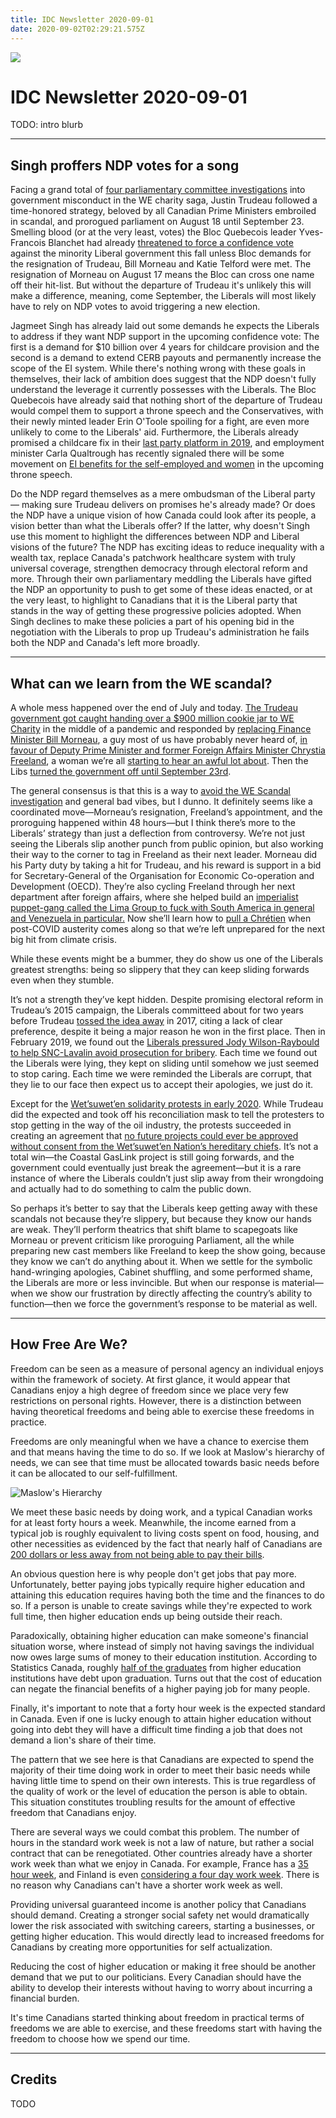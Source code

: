 ```yaml
---
title: IDC Newsletter 2020-09-01
date: 2020-09-02T02:29:21.575Z
---
```

![](/images/uploads/idc-logo.png)

# IDC Newsletter 2020-09-01

TODO: intro blurb

- - -

## Singh proffers NDP votes for a song

Facing a grand total of [four parliamentary committee investigations](https://globalnews.ca/news/7283553/justin-trudeau-prorogation-coronavirus/) into government misconduct in the WE charity saga, Justin Trudeau followed a time-honored strategy, beloved by all Canadian Prime Ministers embroiled in scandal, and prorogued parliament on August 18 until September 23. Smelling blood (or at the very least, votes) the Bloc Quebecois leader Yves-Francois Blanchet had already [threatened to force a confidence vote](https://nationalpost.com/news/politics/senate-meets-to-vote-on-bill-on-wage-subsidy-disability-payments-for-covid-19) against the minority Liberal government this fall unless Bloc demands for the resignation of Trudeau, Bill Morneau and Katie Telford were met. The resignation of Morneau on August 17 means the Bloc can cross one name off their hit-list. But without the departure of Trudeau it's unlikely this will make a difference, meaning, come September, the Liberals will most likely have to rely on NDP votes to avoid triggering a new election. 

Jagmeet Singh has already laid out some demands he expects the Liberals to address if they want NDP support in the upcoming confidence vote: The first is a demand for $10 billion over 4 years for childcare provision and the second is a demand to extend CERB payouts and permanently increase the scope of the EI system. While there's nothing wrong with these goals in themselves, their lack of ambition does suggest that the NDP doesn't fully understand the leverage it currently possesses with the Liberals. The Bloc Quebecois have already said that nothing short of the departure of Trudeau would compel them to support a throne speech and the Conservatives, with their newly minted leader Erin O'Toole spoiling for a fight, are even more unlikely to come to the Liberals' aid. Furthermore, the Liberals already promised a childcare fix in their [last party platform in 2019](https://www2.liberal.ca/wp-content/uploads/sites/292/2019/09/Forward-A-real-plan-for-the-middle-class.pdf), and employment minister Carla Qualtrough has recently signaled there will be some movement on [EI benefits for the self-employed and women](https://www.cbc.ca/radio/thehouse/jagmeet-singh-tallies-up-the-price-for-ndp-to-support-fall-throne-speech-chris-hall-1.5695293) in the upcoming throne speech. 

Do the NDP regard themselves as a mere ombudsman of the Liberal party — making sure Trudeau delivers on promises he's already made? Or does the NDP have a unique vision of how Canada could look after its people, a vision better than what the Liberals offer? If the latter, why doesn't Singh use this moment to highlight the differences between NDP and Liberal visions of the future? The NDP has exciting ideas to reduce inequality with a wealth tax, replace Canada's patchwork healthcare system with truly universal coverage, strengthen democracy through electoral reform and more. Through their own parliamentary meddling the Liberals have gifted the NDP an opportunity to push to get some of these ideas enacted, or at the very least, to highlight to Canadians that it is the Liberal party that stands in the way of getting these progressive policies adopted. When Singh declines to make these policies a part of his opening bid in the negotiation with the Liberals to prop up Trudeau's administration he fails both the NDP and Canada's left more broadly.

- - -

## What can we learn from the WE scandal?

A whole mess happened over the end of July and today. [The Trudeau government got caught handing over a $900 million cookie jar to WE Charity](https://www.cbc.ca/news/politics/wecharity-trudeau-mario-dion-probe-1.5637195) in the middle of a pandemic and responded by [replacing Finance Minister Bill Morneau](https://globalnews.ca/news/7282904/bill-morneau-steps-down/), a guy most of us have probably never heard of, [in favour of Deputy Prime Minister and former Foreign Affairs Minister Chrystia Freeland](https://www.cbc.ca/news/politics/trudeau-cabinet-finance-minister-1.5690404), a woman we’re all [starting to hear an awful lot about](https://globalnews.ca/news/7291527/chrystia-freeland-finance-portfolio/). Then the Libs [turned the government off until September 23rd](https://www.cbc.ca/news/politics/liberal-government-trudeau-prorogue-government-1.5690515).

The general consensus is that this is a way to [avoid the WE Scandal investigation](https://www.theguardian.com/world/2020/aug/18/justin-trudeau-scandal-prorogue-parliament) and general bad vibes, but I dunno. It definitely seems like a coordinated move—Morneau’s resignation, Freeland’s appointment, and the proroguing happened within 48 hours—but I think there’s more to the Liberals’ strategy than just a deflection from controversy. We’re not just seeing the Liberals slip another punch from public opinion, but also working their way to the corner to tag in Freeland as their next leader. Morneau did his Party duty by taking a hit for Trudeau, and his reward is support in a bid for Secretary-General of the Organisation for Economic Co-operation and Development (OECD). They’re also cycling Freeland through her next department after foreign affairs, where she helped build an [imperialist puppet-gang called the Lima Group to fuck with South America in general and Venezuela in particular.](https://www.canada.ca/en/global-affairs/news/2019/02/lima-group-declaration-february-25-2019.html) Now she’ll learn how to [pull a Chrétien](https://canadiandimension.com/articles/view/jean-chretiens-austerity-made-canada-less-prepared-for-covid-19) when post-COVID austerity comes along so that we’re left unprepared for the next big hit from climate crisis.

While these events might be a bummer, they do show us one of the Liberals greatest strengths: being so slippery that they can keep sliding forwards even when they stumble.

It’s not a strength they’ve kept hidden. Despite promising electoral reform in Trudeau’s 2015 campaign, the Liberals committeed about for two years before Trudeau [tossed the idea away](https://www.macleans.ca/politics/ottawa/trudeau-abandons-promise-for-electoral-reform/) in 2017, citing a lack of clear preference, despite it being a major reason he won in the first place. Then in February 2019, we found out the [Liberals pressured Jody Wilson-Raybould to help SNC-Lavalin avoid prosecution for bribery](https://www.cnn.com/2019/03/06/americas/canada-politics-explainer/index.html). Each time we found out the Liberals were lying, they kept on sliding until somehow we just seemed to stop caring. Each time we were reminded the Liberals are corrupt, that they lie to our face then expect us to accept their apologies, we just do it.

Except for the [Wet’suwet’en solidarity protests in early 2020](https://www.thestar.com/news/canada/2020/02/11/key-moments-in-the-coastal-gaslink-and-wetsuweten-conflict-a-timeline.html). While Trudeau did the expected and took off his reconciliation mask to tell the protesters to stop getting in the way of the oil industry, the protests succeeded in creating an agreement that [no future projects could ever be approved without consent from the Wet’suwet’en Nation’s hereditary chiefs](https://ricochet.media/en/3109/landmark-agreement-recognizes-wetsuweten-hereditary-chiefs-and-sparks-protests-from-band-councils). It’s not a total win—the Coastal GasLink project is still going forwards, and the government could eventually just break the agreement—but it is a rare instance of where the Liberals couldn’t just slip away from their wrongdoing and actually had to do something to calm the public down.

So perhaps it’s better to say that the Liberals keep getting away with these scandals not because they’re slippery, but because they know our hands are weak. They’ll perform theatrics that shift blame to scapegoats like Morneau or prevent criticism like proroguing Parliament, all the while preparing new cast members like Freeland to keep the show going, because they know we can’t do anything about it. When we settle for the symbolic hand-wringing apologies, Cabinet shuffling, and some performed shame, the Liberals are more or less invincible. But when our response is material—when we show our frustration by directly affecting the country’s ability to function—then we force the government’s response to be material as well.

- - -

## How Free Are We?

Freedom can be seen as a measure of personal agency an individual enjoys within the framework of society. At first glance, it would appear that Canadians enjoy a high degree of freedom since we place very few restrictions on personal rights. However, there is a distinction between having theoretical freedoms and being able to exercise these freedoms in practice.

Freedoms are only meaningful when we have a chance to exercise them and that means having the time to do so. If we look at Maslow's hierarchy of needs, we can see that time must be allocated towards basic needs before it can be allocated to our self-fulfillment.

![Maslow's Hierarchy](/images/uploads/maslows_hierarchy_of_needs.png)

We meet these basic needs by doing work, and a typical Canadian works for at least forty hours a week. Meanwhile, the income earned from a typical job is roughly equivalent to living costs spent on food, housing, and other necessities as evidenced by the fact that nearly half of Canadians are [200 dollars or less away from not being able to pay their bills](https://globalnews.ca/news/3434447/over-half-of-canadians-are-200-or-less-away-from-not-being-able-to-pay-bills/).

An obvious question here is why people don't get jobs that pay more. Unfortunately, better paying jobs typically require higher education and attaining this education  requires having both the time and the finances to do so. If a person is unable to create savings while they're expected to work full time, then higher education ends up being outside their reach.

Paradoxically, obtaining higher education can make someone's financial situation worse, where instead of simply not having savings the individual now owes large sums of money to their education institution. According to Statistics Canada, roughly [half of the graduates](https://www150.statcan.gc.ca/t1/tbl1/en/tv.action?pid=3710003601) from higher education institutions have debt upon graduation. Turns out that the cost of education can negate the financial benefits of a higher paying job for many people.

Finally, it's important to note that a forty hour week is the expected standard in Canada. Even if one is lucky enough to attain higher education without going into debt they will have a difficult time finding a job that does not demand a lion's share of their time.

The pattern that we see here is that Canadians are expected to spend the majority of their time doing work in order to meet their basic needs while having little time to spend on their own interests. This is true regardless of the quality of work or the level of education the person is able to obtain. This situation constitutes troubling results for the amount of effective freedom that Canadians enjoy.

There are several ways we could combat this problem. The number of hours in the standard work week is not a law of nature, but rather a social contract that can be renegotiated. Other countries already have a shorter work week than what we enjoy in Canada. For example, France has a [35 hour week](https://en.wikipedia.org/wiki/35-hour_workweek), and Finland is even [considering a four day work week](https://www.forbes.com/sites/jackkelly/2020/01/08/finlands-prime-ministers-aspirational-goal-of-a-six-hour-four-day-workweek-will-this-ever-happen/#38eff06d3638). There is no reason why Canadians can't have a shorter work week as well.

Providing universal guaranteed income is another policy that Canadians should demand. Creating a stronger social safety net would dramatically lower the risk associated with switching careers, starting a businesses, or getting higher education. This would directly lead to increased freedoms for Canadians by creating more opportunities for self actualization.

Reducing the cost of higher education or making it free should be another demand that we put to our politicians. Every Canadian should have the ability to develop their interests without having to worry about incurring a financial burden.

It's time Canadians started thinking about freedom in practical terms of freedoms we are able to exercise, and these freedoms start with having the freedom to choose how we spend our time.

- - -

## Credits

TODO
